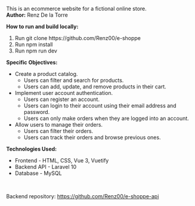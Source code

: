 This is an ecommerce website for a fictional online store. <br/>
<strong>Author:</strong> Renz De la Torre

<strong>How to run and build locally: </strong><br />
<ol>
    <li>Run git clone https://github.com/Renz00/e-shoppe</li>
    <li>Run npm install</li>
    <li>Run npm run dev</li>
</ol>

<strong>Specific Objectives:</strong>
<ul>
    <li>
        Create a product catalog.
        <ul>
            <li>
                Users can filter and search for products.
            </li>
            <li>
                Users can add, update, and remove products in their cart.
            </li>
        </ul>
    </li>
     <li>
        Implement user account authentication.
        <ul>
            <li>
                Users can register an account.
            </li>
            <li>
                Users can login to their account using their email address and password.
            </li>
            <li>
                Users can only make orders when they are logged into an account.
            </li>
        </ul>
    </li>
    <li>
        Allow users to manage their orders.
        <ul>
            <li>
                Users can filter their orders.
            </li>
            <li>
                Users can track their orders and browse previous ones.
            </li>
        </ul>
    </li>
</ul>

<strong>Technologies Used:</strong><br />
<ul>
    <li>Frontend - HTML, CSS, Vue 3, Vuetify</li>
    <li>Backend API - Laravel 10</li>
    <li>Database - MySQL</li>
</ul>

<br/>

Backend repository: https://github.com/Renz00/e-shoppe-api






